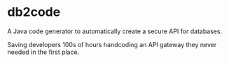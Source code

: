 # db2code

A Java code generator to automatically create a secure API for databases.

Saving developers 100s of hours handcoding an API gateway they never needed in the first place.
